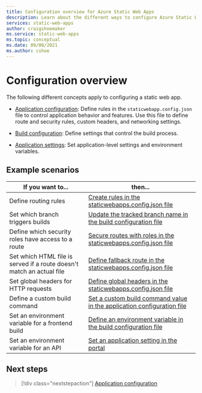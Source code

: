 ```yaml
---
title: Configuration overview for Azure Static Web Apps
description: Learn about the different ways to configure Azure Static Web Apps.
services: static-web-apps
author: craigshoemaker
ms.service: static-web-apps
ms.topic: conceptual
ms.date: 09/08/2021
ms.author: cshoe
---
```


# Configuration overview

The following different concepts apply to configuring a static web app.

- [Application configuration](./configuration.md): Define rules in the `staticwebapp.config.json` file to control application behavior and features. Use this file to define route and security rules, custom headers, and networking settings.

- [Build configuration](./build-configuration.md): Define settings that control the build process.

- [Application settings](./application-settings.md): Set application-level settings and environment variables.

## Example scenarios

| If you want to... | then... |
|---|---|
| Define routing rules | [Create rules in the staticwebapps.config.json file](./configuration.md) |
| Set which branch triggers builds | [Update the tracked branch name in the build configuration file](./build-configuration.md)  |
| Define which security roles have access to a route | [Secure routes with roles in the staticwebapps.config.json file](./configuration.md#securing-routes-with-roles) |
| Set which HTML file is served if a route doesn't match an actual file | [Define fallback route in the staticwebapps.config.json file](./configuration.md#fallback-routes) |
| Set global headers for HTTP requests | [Define global headers in the staticwebapps.config.json file](./configuration.md#global-headers)|
| Define a custom build command | [Set a custom build command value in the application configuration file](./build-configuration.md) |
| Set an environment variable for a frontend build | [Define an environment variable in the build configuration file](./build-configuration.md#environment-variables) |
| Set an environment variable for an API | [Set an application setting in the portal](./application-settings.md) |

## Next steps

> [!div class="nextstepaction"]
> [Application configuration](configuration.md)
